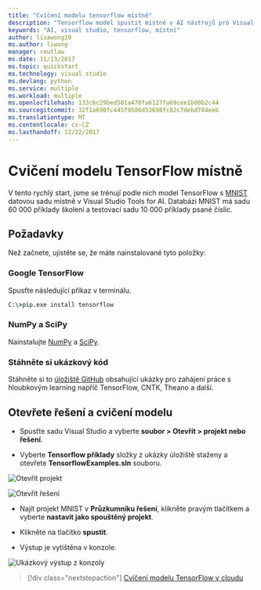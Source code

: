 ```yaml
---
title: "Cvičení modelu tensorflow místně"
description: "Tensorflow model spustit místně v AI nástrojů pro Visual Studio"
keywords: "AI, visual studio, tensorflow, místní"
author: lisawong19
ms.author: liwong
manager: routlaw
ms.date: 11/13/2017
ms.topic: quickstart
ms.technology: visual studio
ms.devlang: python
ms.service: multiple
ms.workload: multiple
ms.openlocfilehash: 133c6c29bed581a478fa6127fa69cee1b00b2c44
ms.sourcegitcommit: 32f1a690fc445f9586d53698fc82c7debd784eeb
ms.translationtype: MT
ms.contentlocale: cs-CZ
ms.lasthandoff: 12/22/2017
---
```

# <a name="train-a-tensorflow-model-locally"></a>Cvičení modelu TensorFlow místně 

V tento rychlý start, jsme se trénují podle nich model TensorFlow s [MNIST](http://yann.lecun.com/exdb/mnist/) datovou sadu místně v Visual Studio Tools for AI. Databázi MNIST má sadu 60 000 příklady školení a testovací sadu 10 000 příklady psané číslic. 

## <a name="prerequisites"></a>Požadavky

Než začnete, ujistěte se, že máte nainstalované tyto položky:

### <a name="google-tensorflow"></a>Google TensorFlow 

Spusťte následující příkaz v terminálu. 
```cmd
C:\>pip.exe install tensorflow
```

### <a name="numpy-and-scipy"></a>NumPy a SciPy 
Nainstalujte [NumPy](https://www.lfd.uci.edu/~gohlke/pythonlibs/#numpy) a [SciPy](https://www.lfd.uci.edu/~gohlke/pythonlibs/#scipy). 

### <a name="download-sample-code"></a>Stáhněte si ukázkový kód
Stáhněte si to [úložiště GitHub](https://github.com/Microsoft/samples-for-ai) obsahující ukázky pro zahájení práce s hloubkovým learning napříč TensorFlow, CNTK, Theano a další. 

## <a name="open-solution-and-train-model"></a>Otevřete řešení a cvičení modelu

- Spusťte sadu Visual Studio a vyberte **soubor > Otevřít > projekt nebo řešení**.

- Vyberte **Tensorflow příklady** složky z ukázky úložiště staženy a otevřete **TensorflowExamples.sln** souboru. 

![Otevřít projekt](media\tensorflow-local\open-project.png)

![Otevřít řešení](media\tensorflow-local\open-solution.png)

- Najít projekt MNIST v **Průzkumníku řešení**, klikněte pravým tlačítkem a vyberte **nastavit jako spouštěný projekt**.

- Klikněte na tlačítko **spustit**. 

- Výstup je vytištěna v konzole.

![Ukázkový výstup z konzoly](media\tensorflow-local\console-output.png)

> [!div class="nextstepaction"]
> [Cvičení modelu TensorFlow v cloudu](tensorflow-vm.md)
